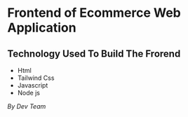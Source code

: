 # Frontend of Ecommerce Web Application

## Technology Used To Build The Frorend

- Html
- Tailwind Css
- Javascript
- Node js

_By Dev Team_
